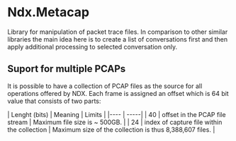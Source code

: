 ﻿# Ndx.Metacap

Library for manipulation of packet trace files. In comparison to other similar libraries the main idea here is to 
create a list of conversations first and then apply additional processing to selected conversation only.


## Suport for multiple PCAPs
It is possible to have a collection of PCAP files as the source for all operations offered by NDX.
Each frame is assigned an offset which is 64 bit value that consists of two parts:

| Lenght (bits) | Meaning | Limits |
|---- | -----|
| 40 | offset in the PCAP file stream | Maximum file size is ~ 500GB. |
| 24 | index of capture file within the collection | Maximum size of the collection is thus 8,388,607 files. |